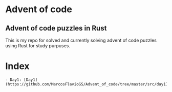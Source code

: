 # Advent of code

## Advent of code puzzles in Rust

This is my repo for solved and currently solving advent of code puzzles using Rust for study purpuses.

# Index
    - Day1: [Day1](https://github.com/MarcosFlavioGS/Advent_of_code/tree/master/src/day1)
